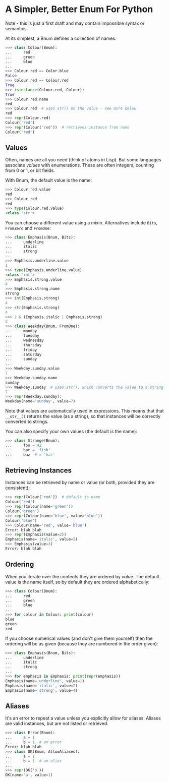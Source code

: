 A Simpler, Better Enum For Python
=================================

Note - this is just a first draft and may contain impossible syntax or
semantics.

At its simplest, a Bnum defines a collection of names:

```python
>>> class Colour(Bnum):
...     red
...     green
...     blue
...
>>> Colour.red == Color.blue
False
>>> Colour.red == Colour.red
True
>>> isinstance(Colour.red, Colour):
True
>>> Colour.red.name
red
>>> Colour.red  # uses str() on the value - see more below
red
>>> repr(Colour.red)
Colour('red')
>>> repr(Colour('red'))  # retrieves instance from name
Colour('red')
```

Values
------

Often, names are all you need (think of atoms in Lisp).  But some languages
associate *values* with enumerations.  These are often integers, counting
from 0 or 1, or bit fields.

With Bnum, the default value is the name:

```python
>>> Colour.red.value
red
>>> Colour.red
red
>>> type(Colour.red.value)
<class 'str'>
```

You can choose a different value using a mixin.  Alternatives include `Bits`,
`FromZero` and `FromOne`:

```python
>>> class Emphasis(Bnum, Bits):
...     underline
...     italic
...     strong
...
>>> Emphasis.underline.value
1
>>> type(Emphasis.underline.value)
<class 'int'>
>>> Emphasis.strong.value
4
>>> Emphasis.strong.name
strong
>>> int(Emphasis.strong)
4
>>> str(Emphasis.strong)
4
>>> 2 & (Emphasis.italic | Emphasis.strong)
2
>>> class Weekday(Bnum, FromOne):
...     monday
...     tuesday
...     wednesday
...     thursday
...     friday
...     saturday
...     sunday
...
>>> Weekday.sunday.value
7
>>> Weekday.sunday.name
sunday
>>> Weekday.sunday  # uses str(), which converts the value to a string
7
>>> repr(Weekday.sunday):
Weekday(name='sunday', value=7)
```

Note that values are automatically used in expressions.  This means that
that `__str__()` returns the value (as a string), so that instances will
 be correctly converted to strings.

You can also specify your own values (the default is the name):

```python
>>> class Strange(Bnum):
...     foo = 42
...     bar = 'fish'
...     baz  # = 'baz'
```

Retrieving Instances
--------------------

Instances can be retrieved by name or value (or both, provided they are
consistent):

```python
>>> repr(Colour('red'))  # default is name
Colour('red')
>>> repr(Colour(name='green'))
Colour('green')
>>> repr(Colour(name='blue', value='blue'))
Colour('blue')
>>> Colour(name='red', value='blue')
Error: blah blah
>>> repr(Emphasis(value=2))
Emphasis(name='italic', value=2)
>>> Emphasis(value=3)
Error: blah blah
```

Ordering
--------

When you iterate over the contents they are ordered by *value*.  The default
value is the name itself, so by default they are ordered alphabetically:

```python
>>> class Colour(Bnum):
...     red
...     green
...     blue
...
>>> for colour in Colour: print(colour)
blue
green
red
```

If you choose numerical values (and don't give them yourself) then the
ordering will be as given (because they are numbered in the order given):

```python
>>> class Emphasis(Bnum, Bits):
...     underline
...     italic
...     strong
...
>>> for emphasis in Emphasis: print(repr(emphasis))
Emphasis(name='underline', value=1)
Emphasis(name='italic', value=2)
Emphasis(name='strong', value=4)
```

Aliases
-------

It's an error to repeat a value unless you explicitly allow for aliases.
Aliases are valid instances, but are not listed or retrieved.

```python
>>> class Error(Bnum):
...     a = 1
...     b = 1  # an error
Error: blah blah
>>> class OK(Bnum, AllowAliases):
...     a = 1
...     b = 1  # an alias
...
>>> repr(OK('b'))
OK(name='a', value=1)
```
